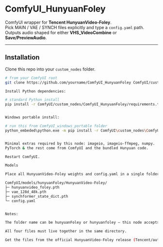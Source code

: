 # ComfyUI_HunyuanFoley
ComfyUI wrapper for **Tencent HunyuanVideo-Foley**.  
Pick MAIN / VAE / SYNCH files explicitly and type a `config.yaml` path.  
Outputs audio shaped for either **VHS_VideoCombine** or **Save/PreviewAudio**.

---

## Installation

Clone this repo into your `custom_nodes` folder.

```bash
# from your ComfyUI root
git clone https://github.com/yourname/ComfyUI_HunyuanFoley ComfyUI/custom_nodes/ComfyUI_HunyuanFoley

Install Python dependencies:

# standard Python install
pip install -r ComfyUI/custom_nodes/ComfyUI_HunyuanFoley/requirements.txt


Windows portable install:

# run this from ComfyUI_windows_portable folder
python_embeded\python.exe -m pip install -r ComfyUI\custom_nodes\ComfyUI_HunyuanFoley\requirements.txt


Minimal extras required by this node: imageio, imageio-ffmpeg, numpy.
PyTorch & the rest come from ComfyUI and the bundled Hunyuan code.

Restart ComfyUI.

Models

Place all HunyuanVideo-Foley weights and config.yaml in a single folder:

ComfyUI/models/hunyuanFoley/HunyuanVideo-Foley/
├─ hunyuanvideo_foley.pth
├─ vae_128d_48k.pth
├─ synchformer_state_dict.pth
└─ config.yaml


Notes:

The folder name can be hunyuanFoley or hunyuanfoley — this node accepts either.

All four files must live together in the same directory.

Get the files from the official HunyuanVideo-Foley release (Tencent/author distribution).
